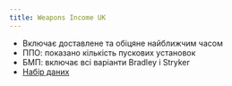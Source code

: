 ```yaml
---
title: Weapons Income UK
---
```

- Включає доставлене та обіцяне найближчим часом
- ППО: показано кількість пускових установок
- БМП: включає всі варіанти Bradley і Stryker
- [Набір даних](https://docs.google.com/spreadsheets/d/1Q9aLVoSZ9vTKH0VLnMpFRiY6h0kV6Rcb16R4lP0rUFs)